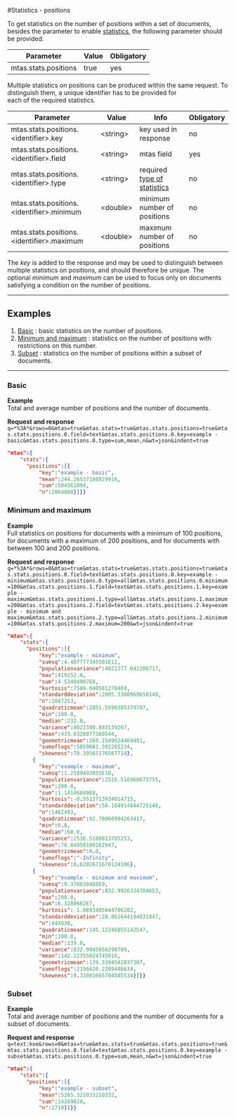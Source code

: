 #Statistics - positions

To get statistics on the number of positions within a set of documents, besides the parameter to enable [statistics](search_query_stats.html), the following parameter should be provided.

| Parameter             | Value  | Obligatory  |
|-----------------------|--------|-------------|
| mtas.stats.positions  | true   | yes         |

Multiple statistics on positions can be produced within the same request. 
To distinguish them, a unique identifier has to be provided for  
each of the required statistics.

| Parameter                                       | Value        | Info                           | Obligatory  |
|-------------------------------------------------|--------------|--------------------------------|-------------|
| mtas.stats.positions.\<identifier\>.key         | \<string\>   | key used in response           | no          |
| mtas.stats.positions.\<identifier\>.field       | \<string\>   | mtas field                      | yes         |
| mtas.stats.positions.\<identifier\>.type        | \<string\>   | required [type of statistics](search_stats.html) | no          |
| mtas.stats.positions.\<identifier\>.minimum     | \<double\>   | minimum number of positions  | no          |
| mtas.stats.positions.\<identifier\>.maximum     | \<double\>   | maximum number of positions  | no          |

The *key* is added to the response and may be used to distinguish between multiple statistics on positions, and should therefore be unique. The optional *minimum* and *maximum* can be used to focus only on documents satisfying a condition on the number of positions.

---

## Examples
1. [Basic](#basic) : basic statistics on the number of positions.
2. [Minimum and maximum](#minimum-and-maximum) : statistics on the number of positions with restrictions on this number.
3. [Subset](#subset) : statistics on the number of positions within a subset of documents.

---

<a name="basic"></a>  

### Basic

**Example**  
Total and average number of positions and the number of documents.

**Request and response**  
`q=*%3A*&rows=0&mtas=true&mtas.stats=true&mtas.stats.positions=true&mtas.stats.positions.0.field=text&mtas.stats.positions.0.key=example - basic&mtas.stats.positions.0.type=sum,mean,n&wt=json&indent=true`

``` json
"mtas":{
    "stats":{
      "positions":[{
          "key":"example - basic",
          "mean":244.26537188929916,
          "sum":504361094,
          "n":2064808}]}}
```

<a name="minimum-and-maximum"></a>

### Minimum and maximum

**Example**  
Full statistics on positions for documents with a minimum of 100 positions, for documents with a maximum of 200 positions, and for documents with between 100 and 200 positions.

**Request and response**  
`q=*%3A*&rows=0&mtas=true&mtas.stats=true&mtas.stats.positions=true&mtas.stats.positions.0.field=text&mtas.stats.positions.0.key=example - minimum&mtas.stats.positions.0.type=all&mtas.stats.positions.0.minimum=100&mtas.stats.positions.1.field=text&mtas.stats.positions.1.key=example - maximum&mtas.stats.positions.1.type=all&mtas.stats.positions.1.maximum=200&mtas.stats.positions.2.field=text&mtas.stats.positions.2.key=example - minimum and maximum&mtas.stats.positions.2.type=all&mtas.stats.positions.2.minimum=100&mtas.stats.positions.2.maximum=200&wt=json&indent=true`

``` json
"mtas":{
    "stats":{
      "positions":[{
          "key":"example - minimum",
          "sumsq":4.407777345501E12,
          "populationvariance":4021377.043206717,
          "max":419252.0,
          "sum":4.53494907E8,
          "kurtosis":7589.040501278469,
          "standarddeviation":2005.3380969650148,
          "n":1047253,
          "quadraticmean":2051.5590305379797,
          "min":100.0,
          "median":232.0,
          "variance":4021380.883139267,
          "mean":433.0328077360544,
          "geometricmean":269.1549624469481,
          "sumoflogs":5859681.392265234,
          "skewness":70.39565176567714},
        {
          "key":"example - maximum",
          "sumsq":1.2589493055E10,
          "populationvariance":2516.516960673755,
          "max":200.0,
          "sum":1.14146849E8,
          "kurtosis":-0.5513713934014715,
          "standarddeviation":50.164914844725146,
          "n":1462493,
          "quadraticmean":92.78060994263417,
          "min":0.0,
          "median":68.0,
          "variance":2516.5186813785253,
          "mean":78.04950109162947,
          "geometricmean":0.0,
          "sumoflogs":"-Infinity",
          "skewness":0.6202671670124106},
        {
          "key":"example - minimum and maximum",
          "sumsq":9.370630488E9,
          "populationvariance":832.9926334704653,
          "max":200.0,
          "sum":6.3280662E7,
          "kurtosis":-1.0893405044786282,
          "standarddeviation":28.861644194831847,
          "n":444938,
          "quadraticmean":145.12246855142547,
          "min":100.0,
          "median":139.0,
          "variance":832.9945056290709,
          "mean":142.22355024745016,
          "geometricmean":139.3394542837307,
          "sumoflogs":2196620.2289446634,
          "skewness":0.31081665704505534}]}}
```

<a name="subset"></a>  

### Subset

**Example**  
Total and average number of positions and the number of documents for a subset of documents.

**Request and response**  
`q=text:koe&rows=0&mtas=true&mtas.stats=true&mtas.stats.positions=true&mtas.stats.positions.0.field=text&mtas.stats.positions.0.key=example - subset&mtas.stats.positions.0.type=sum,mean,n&wt=json&indent=true`

``` json
"mtas":{
    "stats":{
      "positions":[{
          "key":"example - subset",
          "mean":5265.321033210332,
          "sum":14269020,
          "n":2710}]}}
```
